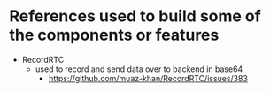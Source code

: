 # References used to build some of the components or features

- RecordRTC
  - used to record and send data over to backend in base64
    - https://github.com/muaz-khan/RecordRTC/issues/383
